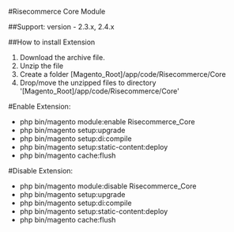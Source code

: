 #Risecommerce Core Module

##Support: 
version - 2.3.x, 2.4.x

##How to install Extension

1. Download the archive file.
2. Unzip the file
3. Create a folder [Magento_Root]/app/code/Risecommerce/Core
4. Drop/move the unzipped files to directory '[Magento_Root]/app/code/Risecommerce/Core'

#Enable Extension:
- php bin/magento module:enable Risecommerce_Core
- php bin/magento setup:upgrade
- php bin/magento setup:di:compile
- php bin/magento setup:static-content:deploy
- php bin/magento cache:flush

#Disable Extension:
- php bin/magento module:disable Risecommerce_Core
- php bin/magento setup:upgrade
- php bin/magento setup:di:compile
- php bin/magento setup:static-content:deploy
- php bin/magento cache:flush